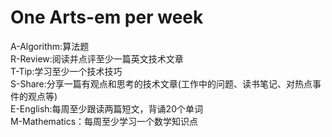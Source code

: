 One Arts-em per week
====================
A-Algorithm:算法题<br>
R-Review:阅读并点评至少一篇英文技术文章<br>
T-Tip:学习至少一个技术技巧<br>
S-Share:分享一篇有观点和思考的技术文章(工作中的问题、读书笔记、对热点事件的观点等)<br>
E-English:每周至少跟读两篇短文，背诵20个单词<br>
M-Mathematics：每周至少学习一个数学知识点<br>

